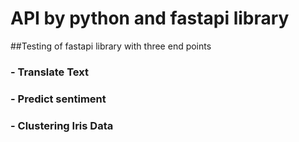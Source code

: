 # API by python and fastapi library

##Testing of fastapi library with three end points

### - Translate Text
### - Predict sentiment
### - Clustering Iris Data
